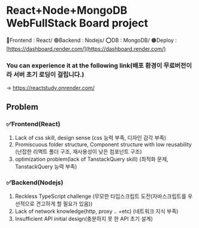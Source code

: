 # React+Node+MongoDB WebFullStack Board project
🔵Frontend : React/ 🟢Backend : Nodejs/ ⭕DB : MongoDB/ 🟤Deploy : [https://dashboard.render.com/](https://dashboard.render.com/)
### You can experience it at the following link(배포 환경이 무료버전이라 서버 초기 로딩이 걸립니다.)
-> https://reactstudy.onrender.com/
## Problem
### ✅Frontend(React)
1. Lack of css skill, design sense (css 능력 부족, 디자인 감각 부족)
2. Promiscuous folder structure, Component structure with low reusability (난잡한 리액트 폴더 구조, 재사용성이 낮은 컴포넌트 구조)
3. optimization problem(lack of TanstackQuery skill) (최적화 문제, TanstackQuery 능력 부족)

### ✅Backend(Nodejs)
1. Reckless TypeScript challenge (무모한 타입스크립트 도전(자바스크립트를 우선적으로 견고하게 할 필요가 있음))
2. Lack of network knowledge(http, proxy .. +etc) (네트워크 지식 부족)
3. Insufficient API initial design(충분하지 못 한 API 초기 설계)

